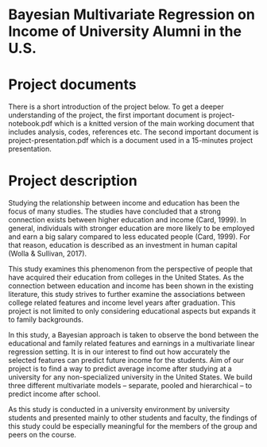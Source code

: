 # Bayesian Multivariate Regression on Income of University Alumni in the U.S.

# Project documents

There is a short introduction of the project below. To get a deeper understanding of the project, the first important document is project-notebook.pdf which is a knitted version of the main working document that includes analysis, codes, references etc. The second important document is project-presentation.pdf which is a document used in a 15-minutes project presentation.

# Project description

Studying the relationship between income and education has been the focus of many studies. The studies have concluded that a strong connection exists between higher education and income (Card, 1999). In general, individuals with stronger education are more likely to be employed and earn a big salary compared to less educated people (Card, 1999). For that reason, education is described as an investment in human capital (Wolla & Sullivan, 2017).

This study examines this phenomenon from the perspective of people that have acquired their education from colleges in the United States. As the connection between education and income has been shown in the existing literature, this study strives to further examine the associations between college related features and income level years after graduation. This project is not limited to only considering educational aspects but expands it to family backgrounds.

In this study, a Bayesian approach is taken to observe the bond between the educational and family related features and earnings in a multivariate linear regression setting. It is in our interest to find out how accurately the selected features can predict future income for the students. Aim of our project is to find a way to predict average income after studying at a university for any non-specialized university in the United States. We build three different multivariate models – separate, pooled and hierarchical – to predict income after school.

As this study is conducted in a university environment by university students and presented mainly to other students and faculty, the findings of this study could be especially meaningful for the members of the group and peers on the course.
